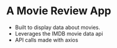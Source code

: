 # A Movie Review App

- Built to display data about movies.
- Leverages the IMDB movie data api
- API calls made with axios
